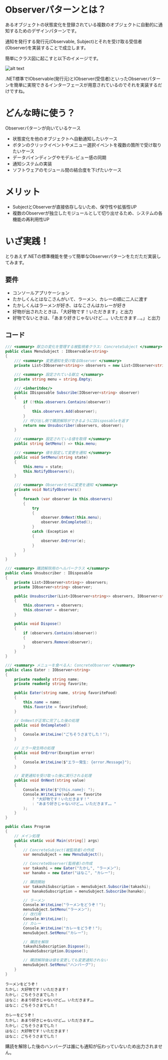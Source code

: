 # Observerパターンとは？
あるオブジェクトの状態変化を登録されている複数のオブジェクトに自動的に通知するためのデザインパターンです。

通知を発行する発行元(Observable, Subject)とそれを受け取る受信者(Observer)を実装することで成立します。

簡単にクラス図に起こすと以下のイメージです。

![alt text](image.png)

.NET標準でIObservable<T>(発行元)とIObserver<T>(受信者)といったObserverパターンを簡単に実現できるインターフェースが用意されているのでそれを実装するだけですね。

# どんな時に使う？
Observerパターンが向いているケース
- 状態変化を他のオブジェクトへ自動通知したいケース
- ボタンのクリックイベントやメニュー選択イベントを複数の箇所で受け取りたいケース
- データバインディングやモデル-ビュー感の同期
- 通知システムの実装
- ソフトウェアのモジュール間の結合度を下げたいケース

# メリット
- SubjectとObserverが直接依存しないため、保守性や拡張性UP
- 複数のObserverが独立したモジュールとして切り出せるため、システムの各機能の再利用性UP

# いざ実践！
とりあえず.NETの標準機能を使って簡単なObserverパターンをただただ実装してみます。

## 要件
- コンソールアプリケーション
- たかしくんとはなこさんがいて、ラーメン、カレーの順に二人に渡す
- たかしくんはラーメンが好き、はなこさんはカレーが好き
- 好物が出されたときは、「大好物です！いただきます」と出力
- 好物でないときは、「あまり好きじゃないけど…。いただきます…。」と出力

## コード
```MenuSubject.cs
/// <summary> 献立の変化を管理する被監視者クラス: ConcreteSubject </summary>
public class MenuSubject : IObservable<string>
{
    /// <summary> 変更通知を受け取るObserver </summary>
    private List<IObserver<string>> observers = new List<IObserver<string>>();

    /// <summary> 設定されている献立 </summary>
    private string menu = string.Empty;

    /// <inheritdoc/>
    public IDisposable Subscribe(IObserver<string> observer)
    {
        if (!this.observers.Contains(observer))
        {
            this.observers.Add(observer);
        }
        // 呼び出し側で購読解除ができるようにIDisposableを返す
        return new Unsubscriber(observers, observer);
    }

    /// <summary> 設定されている値を取得 </summary>
    public string GetMenu() => this.menu;

    /// <summary> 値を設定して変更を通知 </summary>
    public void SetMenu(string state)
    {
        this.menu = state;
        this.NotifyObservers();
    }

    /// <summary> Observerたちに変更を通知 </summary>
    private void NotifyObservers()
    {
        foreach (var observer in this.observers)
        {
            try
            {
                observer.OnNext(this.menu);
                observer.OnCompleted();
            }
            catch (Exception e)
            {
                observer.OnError(e);
            }
        }
    }
}
```

```Unsubscriber.cs
/// <summary> 購読解除用のヘルパークラス </summary>
public class Unsubscriber : IDisposable
{
    private List<IObserver<string>> observers;
    private IObserver<string> observer;

    public Unsubscriber(List<IObserver<string>> observers, IObserver<string> observer)
    {
        this.observers = observers;
        this.observer = observer;
    }

    public void Dispose()
    {
        if (observers.Contains(observer))
        {
            observers.Remove(observer);
        }
    }
}
```

```Eater.cs
/// <summary> メニューを食べる人: ConcreteObserver </summary>
public class Eater : IObserver<string>
{
    private readonly string name;
    private readonly string favorite;

    public Eater(string name, string favoriteFood)
    {
        this.name = name;
        this.favorite = favoriteFood;
    }

    // OnNextが正常に完了した後の処理
    public void OnCompleted()
    {
        Console.WriteLine("ごちそうさまでした！");
    }

    // エラー発生時の処理
    public void OnError(Exception error)
    {
        Console.WriteLine($"エラー発生: {error.Message}");
    }

    // 変更通知を受け取った後に実行される処理
    public void OnNext(string value)
    {
        Console.Write($"{this.name}: ");
        Console.WriteLine(value == favorite
            ? "大好物です！いただきます！"
            : "あまり好きじゃないけど…。いただきます…。"
        );
    }
}
```

```Program.cs
public class Program
{
    // メイン処理
    public static void Main(string[] args)
    {
        // ConcreteSubject(被監視者)の作成
        var menuSubject = new MenuSubject();

        // ConcreteObserver(監視者)の作成
        var takashi = new Eater("たかし", "ラーメン");
        var hanako = new Eater("はなこ", "カレー");

        // 購読開始
        var takashiSubscription = menuSubject.Subscribe(takashi);
        var hanakoSubscription = menuSubject.Subscribe(hanako);

        // ラーメン
        Console.WriteLine("ラーメンをどうぞ！");
        menuSubject.SetMenu("ラーメン");
        // 改行用
        Console.WriteLine();
        // カレー
        Console.WriteLine("カレーをどうぞ！");
        menuSubject.SetMenu("カレー");

        // 購読を解除
        takashiSubscription.Dispose();
        hanakoSubscription.Dispose();

        // 購読解除後は値を変更しても変更通知されない
        menuSubject.SetMenu("ハンバーグ");
    }
}
```

```出力結果
ラーメンをどうぞ！
たかし: 大好物です！いただきます！
たかし: ごちそうさまでした！
はなこ: あまり好きじゃないけど…。いただきます…。
はなこ: ごちそうさまでした！

カレーをどうぞ！
たかし: あまり好きじゃないけど…。いただきます…。
たかし: ごちそうさまでした！
はなこ: 大好物です！いただきます！
はなこ: ごちそうさまでした！
```

購読を解除した後のハンバーグは誰にも通知が伝わっていないため出力されません。



